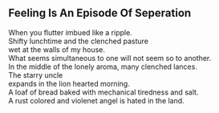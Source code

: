 Feeling Is An Episode Of Seperation
-----------------------------------
When you flutter imbued like a ripple.  
Shifty lunchtime and the clenched pasture  
wet at the walls of my house.  
What seems simultaneous to one will not seem so to another.  
In the middle of the lonely aroma, many clenched lances.  
The starry uncle  
expands in the lion hearted morning.  
A loaf of bread baked with mechanical tiredness and salt.  
A rust colored and violenet angel is hated in the land.  
